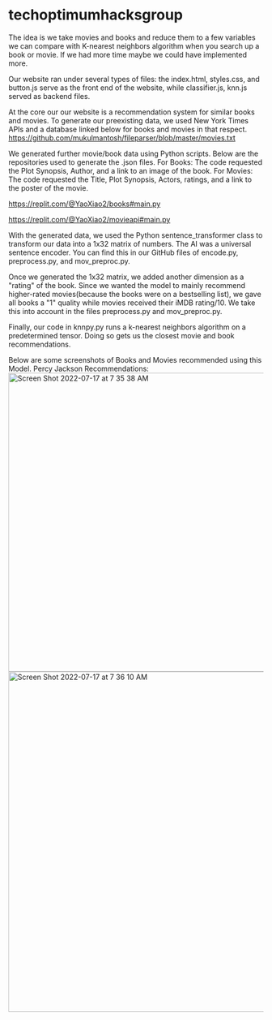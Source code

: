 # techoptimumhacksgroup

The idea is we take movies and books and reduce them to a few variables we can compare with K-nearest neighbors algorithm when you search up a book or movie. If we had more time maybe we could have implemented more.

Our website ran under several types of files: the index.html, styles.css, and button.js serve as the front end of the website, while classifier.js, knn.js served as backend files.

At the core our our website is a recommendation system for similar books and movies. To generate our preexisting data, we used New York Times APIs and a database linked below for books and movies in that respect. 
https://github.com/mukulmantosh/fileparser/blob/master/movies.txt

We generated further movie/book data using Python scripts. Below are the repositories used to generate the .json files. For Books: The code requested the Plot Synopsis, Author, and a link to an image of the book.
For Movies: The code requested the Title, Plot Synopsis, Actors, ratings, and a link to the poster of the movie.

https://replit.com/@YaoXiao2/books#main.py

https://replit.com/@YaoXiao2/movieapi#main.py

With the generated data, we used the Python sentence_transformer class to transform our data into a 1x32 matrix of numbers. The AI was a universal sentence encoder. You can find this in our GitHub files of encode.py, preprocess.py, and mov_preproc.py.



Once we generated the 1x32 matrix, we added another dimension as a "rating" of the book. Since we wanted the model to mainly recommend higher-rated movies(because the books were on a bestselling list), we gave all books a "1" quality while movies received their iMDB rating/10. We take this into account in the files preprocess.py and mov_preproc.py.

Finally, our code in knnpy.py runs a k-nearest neighbors algorithm on a predetermined tensor. Doing so gets us the closest movie and book recommendations.

Below are some screenshots of Books and Movies recommended using this Model.
Percy Jackson Recommendations:
<img width="589" alt="Screen Shot 2022-07-17 at 7 35 38 AM" src="https://user-images.githubusercontent.com/68256364/179403357-5286537d-20e1-44e6-924e-1f5a3e6b3a5b.png">
<img width="671" alt="Screen Shot 2022-07-17 at 7 36 10 AM" src="https://user-images.githubusercontent.com/68256364/179403379-3fd3b265-4f85-4410-8a27-da673a0cc4e2.png">

